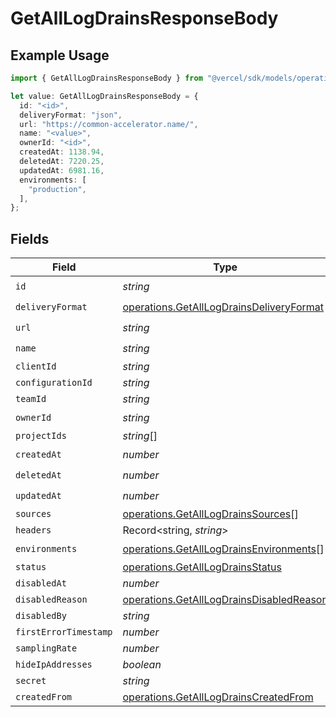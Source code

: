 # GetAllLogDrainsResponseBody

## Example Usage

```typescript
import { GetAllLogDrainsResponseBody } from "@vercel/sdk/models/operations/getalllogdrains.js";

let value: GetAllLogDrainsResponseBody = {
  id: "<id>",
  deliveryFormat: "json",
  url: "https://common-accelerator.name/",
  name: "<value>",
  ownerId: "<id>",
  createdAt: 1138.94,
  deletedAt: 7220.25,
  updatedAt: 6981.16,
  environments: [
    "production",
  ],
};
```

## Fields

| Field                                                                                                | Type                                                                                                 | Required                                                                                             | Description                                                                                          |
| ---------------------------------------------------------------------------------------------------- | ---------------------------------------------------------------------------------------------------- | ---------------------------------------------------------------------------------------------------- | ---------------------------------------------------------------------------------------------------- |
| `id`                                                                                                 | *string*                                                                                             | :heavy_check_mark:                                                                                   | N/A                                                                                                  |
| `deliveryFormat`                                                                                     | [operations.GetAllLogDrainsDeliveryFormat](../../models/operations/getalllogdrainsdeliveryformat.md) | :heavy_check_mark:                                                                                   | N/A                                                                                                  |
| `url`                                                                                                | *string*                                                                                             | :heavy_check_mark:                                                                                   | N/A                                                                                                  |
| `name`                                                                                               | *string*                                                                                             | :heavy_check_mark:                                                                                   | N/A                                                                                                  |
| `clientId`                                                                                           | *string*                                                                                             | :heavy_minus_sign:                                                                                   | N/A                                                                                                  |
| `configurationId`                                                                                    | *string*                                                                                             | :heavy_minus_sign:                                                                                   | N/A                                                                                                  |
| `teamId`                                                                                             | *string*                                                                                             | :heavy_minus_sign:                                                                                   | N/A                                                                                                  |
| `ownerId`                                                                                            | *string*                                                                                             | :heavy_check_mark:                                                                                   | N/A                                                                                                  |
| `projectIds`                                                                                         | *string*[]                                                                                           | :heavy_minus_sign:                                                                                   | N/A                                                                                                  |
| `createdAt`                                                                                          | *number*                                                                                             | :heavy_check_mark:                                                                                   | N/A                                                                                                  |
| `deletedAt`                                                                                          | *number*                                                                                             | :heavy_check_mark:                                                                                   | N/A                                                                                                  |
| `updatedAt`                                                                                          | *number*                                                                                             | :heavy_check_mark:                                                                                   | N/A                                                                                                  |
| `sources`                                                                                            | [operations.GetAllLogDrainsSources](../../models/operations/getalllogdrainssources.md)[]             | :heavy_minus_sign:                                                                                   | N/A                                                                                                  |
| `headers`                                                                                            | Record<string, *string*>                                                                             | :heavy_minus_sign:                                                                                   | N/A                                                                                                  |
| `environments`                                                                                       | [operations.GetAllLogDrainsEnvironments](../../models/operations/getalllogdrainsenvironments.md)[]   | :heavy_check_mark:                                                                                   | N/A                                                                                                  |
| `status`                                                                                             | [operations.GetAllLogDrainsStatus](../../models/operations/getalllogdrainsstatus.md)                 | :heavy_minus_sign:                                                                                   | N/A                                                                                                  |
| `disabledAt`                                                                                         | *number*                                                                                             | :heavy_minus_sign:                                                                                   | N/A                                                                                                  |
| `disabledReason`                                                                                     | [operations.GetAllLogDrainsDisabledReason](../../models/operations/getalllogdrainsdisabledreason.md) | :heavy_minus_sign:                                                                                   | N/A                                                                                                  |
| `disabledBy`                                                                                         | *string*                                                                                             | :heavy_minus_sign:                                                                                   | N/A                                                                                                  |
| `firstErrorTimestamp`                                                                                | *number*                                                                                             | :heavy_minus_sign:                                                                                   | N/A                                                                                                  |
| `samplingRate`                                                                                       | *number*                                                                                             | :heavy_minus_sign:                                                                                   | N/A                                                                                                  |
| `hideIpAddresses`                                                                                    | *boolean*                                                                                            | :heavy_minus_sign:                                                                                   | N/A                                                                                                  |
| `secret`                                                                                             | *string*                                                                                             | :heavy_minus_sign:                                                                                   | N/A                                                                                                  |
| `createdFrom`                                                                                        | [operations.GetAllLogDrainsCreatedFrom](../../models/operations/getalllogdrainscreatedfrom.md)       | :heavy_minus_sign:                                                                                   | N/A                                                                                                  |